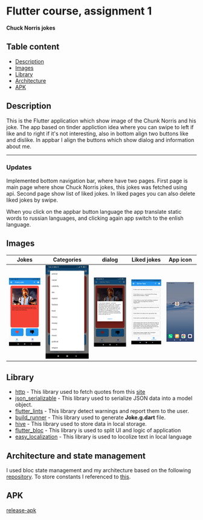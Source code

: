 # Flutter course, assignment 1


__Chuck Norris jokes__

## Table content


- [Description](#description)
- [Images](#Demo)
- [Library](#library)
- [Architecture](#Architecture)
- [APK](#APK)

## Description

This is the Flutter application which show image of the Chunk Norris and his joke. The app based on tinder appliction idea where you can swipe to  left if like and to right if it's not interesting, also  in bottom align two buttons like and dislike. In appbar I align the buttons which show dialog and information about me. 

--- 
### Updates

Implemented bottom navigation bar, where have two pages. First page is main page where show Chuck Norris jokes, this jokes was fetched using api. Second page show list of liked jokes. 
In liked pages you can also delete liked jokes by swipe.

When you click on the appbar button language the app translate static words to russian languages, and clicking again app switch to the enlish language.  


## Images 


|                   Jokes                           |                        Categories              |                       dialog                   |     Liked jokes                    |   App icon
|:-------------------------------------------------:|:----------------------------------------------:|:----------------------------------------------:|:----------------------------------:|:------------------------------------------------:
| <img src="assets/demo/first.jpg" alt="Scrolling"> | <img src="assets/demo/second.jpg" alt="page">  | <img src="assets/demo/third.jpg" alt="dailog"> | <img src="assets/demo/fourth.jpg"> | <img src="assets/demo/fifth.jpg" >


<!-- ![](https://i.ibb.co/9tFNKym/app1.jpg) ![](https://i.ibb.co/3cpGNRm/app2.jpg) ![](https://i.ibb.co/1Z2rYfN/app3.jpg) ![](https://i.ibb.co/vLXndWC/app4.jpg) -->



## Library


- [http](https://pub.dev/packages/http) - This library used to fetch quotes from this [site](https://api.chucknorris.io/)
- [json_serializable](https://pub.dev/packages/json_serializable) - This library used to serialize JSON data into a model object. 
- [flutter_lints](https://pub.dev/packages/flutter_lints) - This library detect warnings and report them to the user.
- [build_runner](https://pub.dev/packages/build_runner) - This library used to generate __Joke.g.dart__ file.
- [hive](https://pub.dev/packages/hive) - This library used to store data in local storage.
- [flutter_bloc](https://pub.dev/packages/flutter_bloc) - This library is used to split UI and logic of application
- [easy_localization](https://pub.dev/packages/easy_localization) - This library is used to locolize text in local language


## Architecture and state management 

I used bloc state management and my architecture based on the following [repository](https://github.com/brianegan/flutter_architecture_samples/tree/master/bloc_library/lib).  To store constants I referenced to [this](https://stackoverflow.com/questions/54069239/whats-the-best-practice-to-keep-all-the-constants-in-flutter). 


## APK

[release-apk](https://github.com/rkBekzat/Chuck-Norris-Jokes/blob/main/app-release.apk)
